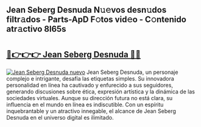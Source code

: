 ## Jean Seberg Desnuda N𝚞𝚎vos desn𝚞dos filtr𝚊dos - Parts-ApD F𝚘tos vid𝚎o - C𝚘ntenido atr𝚊ctivo 8l65s

# <h2><a href="http://mbcx2k.tromn.icu/?c=Jean+Seberg+Desnuda">🔗👉👉👉 Jean Seberg Desnuda 🔗🔗</a></h2>

[![Jean Seberg Desnuda nuevo](https://i.imgur.com/pEAQMta.gif)](http://mbcx2k.tromn.icu/?c=Jean+Seberg+Desnuda)
Jean Seberg Desnuda, un personaje complejo e intrigante, desafía las etiquetas simples. Su innovadora personalidad en línea ha cautivado y enfurecido a sus seguidores, generando discusiones sobre ética, expresión artística y la dinámica de las sociedades virtuales. Aunque su dirección futura no está clara, su influencia en el mundo en línea es indiscutible. Con un espíritu inquebrantable y un atractivo innegable, el alcance de Jean Seberg Desnuda en el universo digital es ilimitado.
